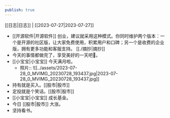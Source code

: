 ```yaml
---
publish: true
---
```

[[日志|日志]] | [[2023-07-27|2023-07-27]]  
- [[开源软件|开源软件]] 创业，建议就采用这种模式。你同时维护两个版本：一个是开源的社区版，让大家免费使用，积累用户和口碑；另一个是收费的企业版，拥有更多功能和客服支持。 [[./摘抄|摘抄]]  
- 今天的事情都做完了，享受美好的一天吧🤪。  
- [[小宝宝|小宝宝]] 今天满月啦。  
	- 照片:: ![[../assets/2023-07-28_0_MVIMG_20230728_193437.jpg|2023-07-28_0_MVIMG_20230728_193437.jpg]]  
- 持有就是买入。[[股市|股市]]  
- 定投就是个笑话。[[股市|股市]]  
- [[小宝宝|小宝宝]] 成长基金。  
- 今日 [[股市|股市]] 大涨。  
- 坚持看书。  
